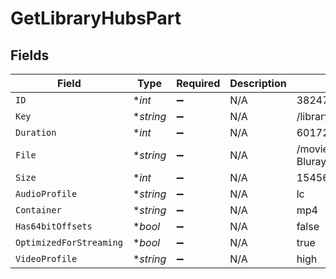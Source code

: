 # GetLibraryHubsPart


## Fields

| Field                                                  | Type                                                   | Required                                               | Description                                            | Example                                                |
| ------------------------------------------------------ | ------------------------------------------------------ | ------------------------------------------------------ | ------------------------------------------------------ | ------------------------------------------------------ |
| `ID`                                                   | **int*                                                 | :heavy_minus_sign:                                     | N/A                                                    | 38247                                                  |
| `Key`                                                  | **string*                                              | :heavy_minus_sign:                                     | N/A                                                    | /library/parts/38247/1589412494/file.mp4               |
| `Duration`                                             | **int*                                                 | :heavy_minus_sign:                                     | N/A                                                    | 6017237                                                |
| `File`                                                 | **string*                                              | :heavy_minus_sign:                                     | N/A                                                    | /movies/Tangled (2010)/Tangled (2010) Bluray-1080p.mp4 |
| `Size`                                                 | **int*                                                 | :heavy_minus_sign:                                     | N/A                                                    | 1545647447                                             |
| `AudioProfile`                                         | **string*                                              | :heavy_minus_sign:                                     | N/A                                                    | lc                                                     |
| `Container`                                            | **string*                                              | :heavy_minus_sign:                                     | N/A                                                    | mp4                                                    |
| `Has64bitOffsets`                                      | **bool*                                                | :heavy_minus_sign:                                     | N/A                                                    | false                                                  |
| `OptimizedForStreaming`                                | **bool*                                                | :heavy_minus_sign:                                     | N/A                                                    | true                                                   |
| `VideoProfile`                                         | **string*                                              | :heavy_minus_sign:                                     | N/A                                                    | high                                                   |